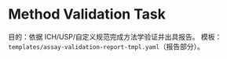 # Method Validation Task

目的：依据 ICH/USP/自定义规范完成方法学验证并出具报告。
模板：`templates/assay-validation-report-tmpl.yaml`（报告部分）。
